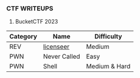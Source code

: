 ### CTF WRITEUPS

1. BucketCTF 2023

| Category | Name | Difficulty |
| --- | --- | --- |
| REV | [licenseer](https://github.com/r1zow/ctf-writeups/blob/main/BucketCTF%202023/REV%20-%20licenseer/REV%20-%20licenseer%20(Medium).md) | Medium |
| PWN | Never Called | Easy |
| PWN | Shell | Medium & Hard |

